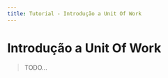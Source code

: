 ```yaml
---
title: Tutorial - Introdução a Unit Of Work
---
```


Introdução a Unit Of Work
=========================

> TODO...
